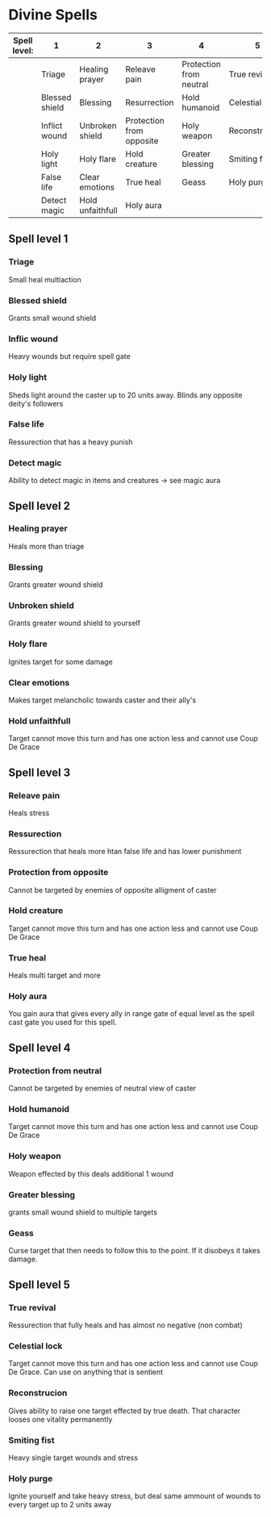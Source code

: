 # Divine Spells

| Spell level: | 1 | 2 | 3 | 4 | 5 |
|--------------|---|---|---|---|---|
|              | Triage             | Healing prayer    | Releave pain              | Protection from neutral   | True revival      |
|              | Blessed shield     | Blessing          | Resurrection              | Hold humanoid             | Celestial lock    |
|              | Inflict wound      | Unbroken shield   | Protection from opposite  | Holy weapon               | Reconstruction    |
|              | Holy light         | Holy flare        | Hold creature             | Greater blessing          | Smiting fist      |
|              | False life         | Clear emotions    | True heal                 | Geass                     | Holy purge        |
|              | Detect magic       | Hold unfaithfull  | Holy aura                 |

## Spell level 1

### Triage

Small heal multiaction

### Blessed shield

Grants small wound shield

### Inflic wound

Heavy wounds but require spell gate

### Holy light

Sheds light around the caster up to 20 units away. Blinds any opposite deity's followers

### False life

Ressurection that has a heavy punish

### Detect magic

Ability to detect magic in items and creatures -> see magic aura

## Spell level 2

### Healing prayer

Heals more than triage

### Blessing 

Grants greater wound shield

### Unbroken shield

Grants greater wound shield to yourself

### Holy flare

Ignites target for some damage

### Clear emotions

Makes target melancholic towards caster and their ally's

### Hold unfaithfull

Target cannot move this turn and has one action less and cannot use Coup De Grace

## Spell level 3

### Releave pain

Heals stress

### Ressurection

Ressurection that heals more htan false life and has lower punishment

### Protection from opposite

Cannot be targeted by enemies of opposite alligment of caster

### Hold creature

Target cannot move this turn and has one action less and cannot use Coup De Grace

### True heal

Heals multi target and more

### Holy aura

You gain aura that gives every ally in range gate of equal level as the spell cast gate you used for this spell.

## Spell level 4

### Protection from neutral

Cannot be targeted by enemies of neutral view of caster

### Hold humanoid

Target cannot move this turn and has one action less and cannot use Coup De Grace

### Holy weapon

Weapon effected by this deals additional 1 wound

### Greater blessing

grants small wound shield to multiple targets

### Geass

Curse target that then needs to follow this to the point. If it disobeys it takes damage.

## Spell level 5

### True revival

Ressurection that fully heals and has almost no negative (non combat)

### Celestial lock

Target cannot move this turn and has one action less and cannot use Coup De Grace. Can use on anything that is sentient

### Reconstrucion

Gives ability to raise one target effected by true death. That character looses one vitality permanently

### Smiting fist

Heavy single target wounds and stress

### Holy purge

Ignite yourself and take heavy stress, but deal same ammount of wounds to every target up to 2 units away